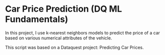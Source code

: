 # Car Price Prediction (DQ ML Fundamentals)
In this project, I use k-nearest neighbors models to predict the price of a car based on various numerical attributes of the vehicle.

This script was based on a Dataquest project: Predicting Car Prices.
